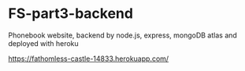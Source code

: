 # FS-part3-backend

Phonebook website,
backend by node.js, express, mongoDB atlas and deployed with heroku

https://fathomless-castle-14833.herokuapp.com/

